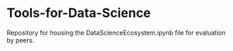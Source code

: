 # Tools-for-Data-Science
Repository for housing the DataScienceEcosystem.ipynb file for evaluation by peers.
